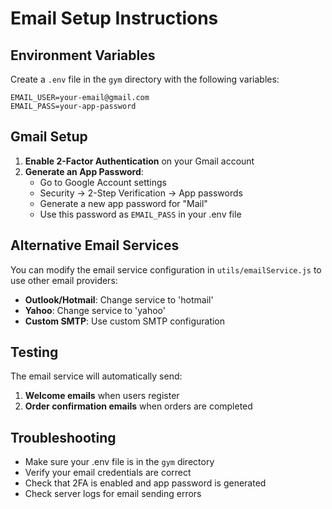 # Email Setup Instructions

## Environment Variables

Create a `.env` file in the `gym` directory with the following variables:

```
EMAIL_USER=your-email@gmail.com
EMAIL_PASS=your-app-password
```

## Gmail Setup

1. **Enable 2-Factor Authentication** on your Gmail account
2. **Generate an App Password**:
   - Go to Google Account settings
   - Security → 2-Step Verification → App passwords
   - Generate a new app password for "Mail"
   - Use this password as `EMAIL_PASS` in your .env file

## Alternative Email Services

You can modify the email service configuration in `utils/emailService.js` to use other email providers:

- **Outlook/Hotmail**: Change service to 'hotmail'
- **Yahoo**: Change service to 'yahoo'
- **Custom SMTP**: Use custom SMTP configuration

## Testing

The email service will automatically send:
1. **Welcome emails** when users register
2. **Order confirmation emails** when orders are completed

## Troubleshooting

- Make sure your .env file is in the `gym` directory
- Verify your email credentials are correct
- Check that 2FA is enabled and app password is generated
- Check server logs for email sending errors
